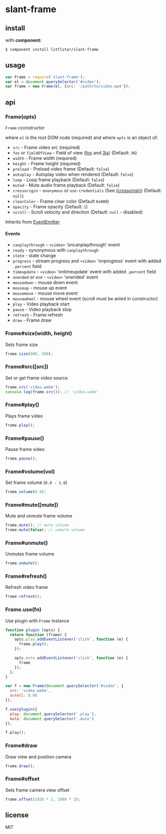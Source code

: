 slant-frame
==========

## install

with **component:**

```sh
$ component install littlstar/slant-frame
```

## usage

```js
var Frame = require('slant-frame');
var el = document.querySelector('#video');
var frame = new Frame(el, {src: '/path/to/video.mp4'});
```

## api

### Frame(opts)

`Frame` cconstructor

where `el` is the root DOM node (required) and
where `opts` is an object of:

* `src` - Frame video src (required)
* `fov` or `fieldOfView` - Field of view
  ([fov](http://en.wikipedia.org/wiki/Field_of_view) and
[3js](http://threejs.org/docs/#Reference/Cameras/PerspectiveCamera))
(Default: `36`)
* `width` - Frame width (required)
* `height` - Frame height (required)
* `preload` - Preload video frame (Default: `false`)
* `autoplay` - Autoplay video when rendered (Default: `false`)
* `loop` - Loop frame playback (Default: `false`)
* `muted` - Mute audio frame playback (Default: `false`)
* `crossorigin` - `anonymous` or `use-credentials` (See
  [(crossorigin](https://developer.mozilla.org/en-US/docs/Web/HTML/Element/video#attr-crossorigin)) (Default: `null`)
* `clearColor` - Frame clear color (Default `0x000`)
* `opacity` - Frame opacity (Default: `1`)
* `scroll` -  Scroll velocity and direction (Default: `null` - disabled)

Inherits from
[EventEmitter](http://nodejs.org/api/events.html#events_class_events_eventemitter)

#### Events

* `canplaythrough` - `<video>` 'oncanplaythrough' event
* `ready` - synonymous with `canplaythrough`
* `state` - state change
* `progress` - stream progress and `<video>` 'onprogress' event with added
`.percent` field
* `timeupdate` - `<video>` 'ontimeupdate' event with added `.percent` field
* `onended` or `end` - `<video>` 'onended' event
* `mousedown` - mouse down event
* `mouseup` - mouse up event
* `mousemove` - mouse move event
* `mousewheel` - mouse wheel event (scroll must be anled in constructor)
* `play` - Video playback start
* `pause` - Video playback stop
* `refresh` - Frame refresh
* `draw` - Frame draw

### Frame#size(width, height)

Sets frame size

```js
frame.size(800, 500);
```

### Frame#src([src])

Set or get frame video source

```js
frame.src('video.webm');
console.log(frame.src()); // 'video.webm'
```

### Frame#play()

Plays frame video

```js
frame.play();
```

### Frame#pause()

Pause frame video

```js
frame.pause();
```
### Frame#volume(vol)

Set frame volume (`0.0 - 1.0`)

```js
frame.volume(0.8);
```

### Frame#mute([mute])

Mute and unmute frame volume

```js
frame.mute(); // mute volume
frame.mute(false); // unmute volume
```

### Frame#unmute()

Unmutes frame volume

```js
frame.unmute();
```

### Frame#refresh()

Refresh video frame

```js
frame.refresh();
```

### Frame.use(fn)

Use plugin with `Frame` instance

```js
function plugin (opts) {
  return function (frame) {
    opts.play.addEventListener('click', function (e) {
      frame.play();
    });

    opts.mute.addEventListener('click', function (e) {
      frame
    });
  };
}

var f = new Frame(document.querySelector('#video', {
  src: 'video.webm',
  scroll: 0.08
});

f.use(plugin({
  play: document.querySelector('.play'),
  mute: document.querySelector('.mute')
});

f.play();
```

### Frame#draw

Draw view and position camera

```js
frame.draw();
```

### Frame#offset

Sets frame camera view offset

```js
frame.offset(1920 * 2, 1080 * 2);
```

## license

MIT
